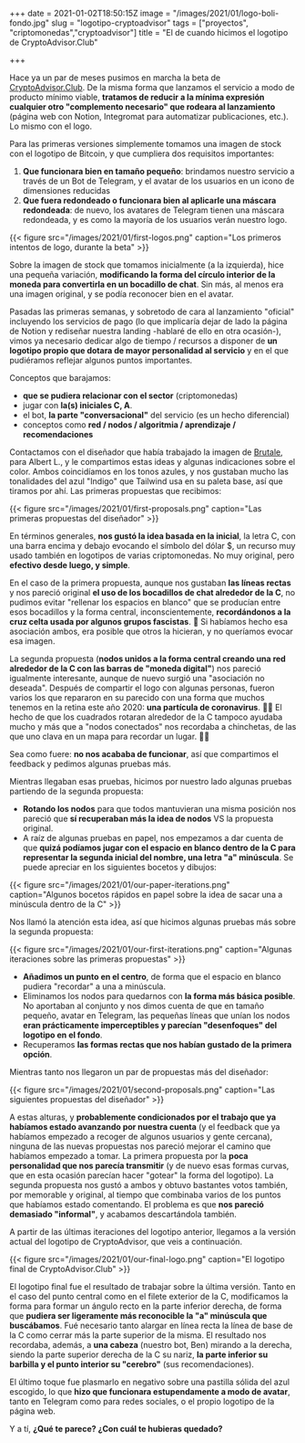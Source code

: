 +++
date = 2021-01-02T18:50:15Z
image = "/images/2021/01/logo-boli-fondo.jpg"
slug = "logotipo-cryptoadvisor"
tags = ["proyectos", "criptomonedas","cryptoadvisor"]
title = "El de cuando hicimos el logotipo de CryptoAdvisor.Club"

+++

Hace ya un par de meses pusimos en marcha la beta de [CryptoAdvisor.Club](https://cryptoadvisor.club). De la misma forma que lanzamos el servicio a modo de producto mínimo viable, **tratamos de reducir a la mínima expresión cualquier otro "complemento necesario" que rodeara al lanzamiento** (página web con Notion, Integromat para automatizar publicaciones, etc.). Lo mismo con el logo.

Para las primeras versiones simplemente tomamos una imagen de stock con el logotipo de Bitcoin, y que cumpliera dos requisitos importantes: 
1. **Que funcionara bien en tamaño pequeño**: brindamos nuestro servicio a través de un Bot de Telegram, y el avatar de los usuarios en un icono de dimensiones reducidas
2. **Que fuera redondeado o funcionara bien al aplicarle una máscara redondeada**: de nuevo, los avatares de Telegram tienen una máscara redondeada, y es como la mayoría de los usuarios verán nuestro logo. 

{{< figure src="/images/2021/01/first-logos.png" caption="Los primeros intentos de logo, durante la beta" >}}

Sobre la imagen de stock que tomamos inicialmente (a la izquierda), hice una pequeña variación, **modificando la forma del círculo interior de la moneda para convertirla en un bocadillo de chat**. Sin más, al menos era una imagen original, y se podía reconocer bien en el avatar. 

Pasadas las primeras semanas, y sobretodo de cara al lanzamiento "oficial" incluyendo los servicios de pago (lo que implicaría dejar de lado la página de Notion y rediseñar nuestra landing -hablaré de ello en otra ocasión-), vimos ya necesario dedicar algo de tiempo / recursos a disponer de **un logotipo propio que dotara de mayor personalidad al servicio** y en el que pudiéramos reflejar algunos puntos importantes.

Conceptos que barajamos: 
- **que se pudiera relacionar con el sector** (criptomonedas)
- jugar con **la(s) iniciales C, A**.
- el bot, **la parte "conversacional"** del servicio (es un hecho diferencial)
- conceptos como **red / nodos / algoritmia / aprendizaje / recomendaciones**

Contactamos con el diseñador que había trabajado la imagen de [Brutale](https://www.brutale.net/), para Albert L., y le compartimos estas ideas y algunas indicaciones sobre el color. Ambos coincidíamos en los tonos azules, y nos gustaban mucho las tonalidades del azul "Indigo" que Tailwind usa en su paleta base, así que tiramos por ahí. Las primeras propuestas que recibimos: 

{{< figure src="/images/2021/01/first-proposals.png" caption="Las primeras propuestas del diseñador" >}}

En términos generales, **nos gustó la idea basada en la inicial**, la letra C, con una barra encima y debajo evocando el símbolo del dólar $, un recurso muy usado también en logotipos de varias criptomonedas. No muy original, pero **efectivo desde luego, y simple**.

En el caso de la primera propuesta, aunque nos gustaban **las líneas rectas** y nos pareció original **el uso de los bocadillos de chat alrededor de la C**, no pudimos evitar "rellenar los espacios en blanco" que se producían entre esos bocadillos y la forma central, inconscientemente, **recordándonos a la cruz celta usada por algunos grupos fascistas**. 😬 Si habíamos hecho esa asociación ambos, era posible que otros la hicieran, y no queríamos evocar esa imagen.

La segunda propuesta (**nodos unidos a la forma central creando una red alrededor de la C con las barras de "moneda digital"**) nos pareció igualmente interesante, aunque de nuevo surgió una "asociación no deseada". Después de compartir el logo con algunas personas, fueron varios los que repararon en su parecido con una forma que muchos tenemos en la retina este año 2020: **una partícula de coronavirus**. 🦠😅 El hecho de que los cuadrados rotaran alrededor de la C tampoco ayudaba mucho y más que a "nodos conectados" nos recordaba a chinchetas, de las que uno clava en un mapa para recordar un lugar. 🤷‍♂️ 

Sea como fuere: **no nos acababa de funcionar**, así que compartimos el feedback y pedimos algunas pruebas más.

Mientras llegaban esas pruebas, hicimos por nuestro lado algunas pruebas partiendo de la segunda propuesta:

- **Rotando los nodos** para que todos mantuvieran una misma posición nos pareció que **sí recuperaban más la idea de nodos** VS la propuesta original.
- A raíz de algunas pruebas en papel, nos empezamos a dar cuenta de que **quizá podíamos jugar con el espacio en blanco dentro de la C para representar la segunda inicial del nombre, una letra "a" minúscula**. Se puede apreciar en los siguientes bocetos y dibujos:

{{< figure src="/images/2021/01/our-paper-iterations.png" caption="Algunos bocetos rápidos en papel sobre la idea de sacar una a minúscula dentro de la C" >}}

Nos llamó la atención esta idea, así que hicimos algunas pruebas más sobre la segunda propuesta:

{{< figure src="/images/2021/01/our-first-iterations.png" caption="Algunas iteraciones sobre las primeras propuestas" >}}

- **Añadimos un punto en el centro**, de forma que el espacio en blanco pudiera "recordar" a una a minúscula.
- Eliminamos los nodos para quedarnos con **la forma más básica posible**. No aportaban al conjunto y nos dimos cuenta de que en tamaño pequeño, avatar en Telegram, las pequeñas líneas que unían los nodos **eran prácticamente imperceptibles y parecían "desenfoques" del logotipo en el fondo**.
- Recuperamos **las formas rectas que nos habían gustado de la primera opción**. 

Mientras tanto nos llegaron un par de propuestas más del diseñador:

{{< figure src="/images/2021/01/second-proposals.png" caption="Las siguientes propuestas del diseñador" >}}

A estas alturas, y **probablemente condicionados por el trabajo que ya habíamos estado avanzando por nuestra cuenta** (y el feedback que ya habíamos empezado a recoger de algunos usuarios y gente cercana), ninguna de las nuevas propuestas nos pareció mejorar el camino que habíamos empezado a tomar. La primera propuesta por la **poca personalidad que nos parecía transmitir** (y de nuevo esas formas curvas, que en esta ocasión parecían hacer "gotear" la forma del logotipo). La segunda propuesta nos gustó a ambos y obtuvo bastantes votos también, por memorable y original, al tiempo que combinaba varios de los puntos que habíamos estado comentando. El problema es que **nos pareció demasiado "informal"**, y acabamos descartándola también.

A partir de las últimas iteraciones del logotipo anterior, llegamos a la versión actual del logotipo de CryptoAdvisor, que veis a continuación.

{{< figure src="/images/2021/01/our-final-logo.png" caption="El logotipo final de CryptoAdvisor.Club" >}}

El logotipo final fue el resultado de trabajar sobre la última versión. Tanto en el caso del punto central como en el filete exterior de la C, modificamos la forma para formar un ángulo recto en la parte inferior derecha, de forma que **pudiera ser ligeramente más reconocible la "a" minúscula que buscábamos**. Fué necesario tanto alargar en línea recta la línea de base de la C como cerrar más la parte superior de la misma. El resultado nos recordaba, además, a **una cabeza** (nuestro bot, Ben) mirando a la derecha, siendo la parte superior derecha de la C su nariz, **la parte inferior su barbilla y el punto interior su "cerebro"** (sus recomendaciones).

El último toque fue plasmarlo en negativo sobre una pastilla sólida del azul escogido, lo que **hizo que funcionara estupendamente a modo de avatar**, tanto en Telegram como para redes sociales, o el propio logotipo de la página web.

Y a tí, **¿Qué te parece? ¿Con cuál te hubieras quedado?**
